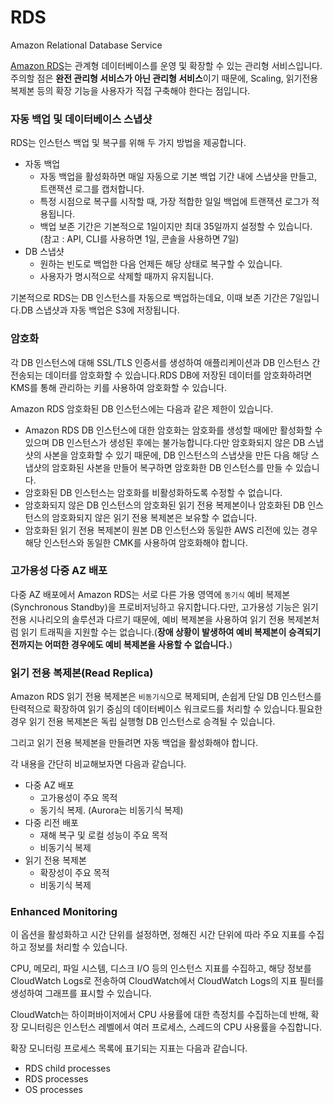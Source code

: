 # RDS

Amazon Relational Database Service

[Amazon RDS](https://docs.aws.amazon.com/ko_kr/AmazonRDS/latest/UserGuide/Welcome.html)는 관계형 데이터베이스를 운영 및 확장할 수 있는 관리형 서비스입니다.주의할 점은 **완전 관리형 서비스가 아닌 관리형 서비스**이기 때문에, Scaling, 읽기전용 복제본 등의 확장 기능을 사용자가 직접 구축해야 한다는 점입니다.

### 자동 백업 및 데이터베이스 스냅샷

RDS는 인스턴스 백업 및 복구를 위해 두 가지 방법을 제공합니다.

- 자동 백업
    - 자동 백업을 활성화하면 매일 자동으로 기본 백업 기간 내에 스냅샷을 만들고, 트랜잭션 로그를 캡처합니다.
    - 특정 시점으로 복구를 시작할 때, 가장 적합한 일일 백업에 트랜잭션 로그가 적용됩니다.
    - 백업 보존 기간은 기본적으로 1일이지만 최대 35일까지 설정할 수 있습니다. (참고 : API, CLI를 사용하면 1일, 콘솔을 사용하면 7일)
- DB 스냅샷
    - 원하는 빈도로 백업한 다음 언제든 해당 상태로 복구할 수 있습니다.
    - 사용자가 명시적으로 삭제할 때까지 유지됩니다.

기본적으로 RDS는 DB 인스턴스를 자동으로 백업하는데요, 이때 보존 기간은 7일입니다.DB 스냅샷과 자동 백업은 S3에 저장됩니다.

### 암호화

각 DB 인스턴스에 대해 SSL/TLS 인증서를 생성하여 애플리케이션과 DB 인스턴스 간 전송되는 데이터를 암호화할 수 있습니다.RDS DB에 저장된 데이터를 암호화하려면 KMS를 통해 관리하는 키를 사용하여 암호화할 수 있습니다.

Amazon RDS 암호화된 DB 인스턴스에는 다음과 같은 제한이 있습니다.

- Amazon RDS DB 인스턴스에 대한 암호화는 암호화를 생성할 때에만 활성화할 수 있으며 DB 인스턴스가 생성된 후에는 불가능합니다.다만 암호화되지 않은 DB 스냅샷의 사본을 암호화할 수 있기 때문에, DB 인스턴스의 스냅샷을 만든 다음 해당 스냅샷의 암호화된 사본을 만들어 복구하면 암호화한 DB 인스턴스를 만들 수 있습니다.
- 암호화된 DB 인스턴스는 암호화를 비활성화하도록 수정할 수 없습니다.
- 암호화되지 않은 DB 인스턴스의 암호화된 읽기 전용 복제본이나 암호화된 DB 인스턴스의 암호화되지 않은 읽기 전용 복제본은 보유할 수 없습니다.
- 암호화된 읽기 전용 복제본이 원본 DB 인스턴스와 동일한 AWS 리전에 있는 경우 해당 인스턴스와 동일한 CMK를 사용하여 암호화해야 합니다.

### 고가용성 다중 AZ 배포

다중 AZ 배포에서 Amazon RDS는 서로 다른 가용 영역에 `동기식` 예비 복제본(Synchronous Standby)을 프로비저닝하고 유지합니다.다만, 고가용성 기능은 읽기 전용 시나리오의 솔루션과 다르기 때문에, 예비 복제본을 사용하여 읽기 전용 복제본처럼 읽기 트래픽을 지원할 수는 없습니다.(**장애 상황이 발생하여 예비 복제본이 승격되기 전까지는 어떠한 경우에도 예비 복제본을 사용할 수 없습니다.**)

### 읽기 전용 복제본(Read Replica)

Amazon RDS 읽기 전용 복제본은 `비동기식`으로 복제되며, 손쉽게 단일 DB 인스턴스를 탄력적으로 확장하여 읽기 중심의 데이터베이스 워크로드를 처리할 수 있습니다.필요한 경우 읽기 전용 복제본은 독립 실행형 DB 인스턴스로 승격될 수 있습니다.

그리고 읽기 전용 복제본을 만들려면 자동 백업을 활성화해야 합니다.

각 내용을 간단히 비교해보자면 다음과 같습니다.

- 다중 AZ 배포
    - 고가용성이 주요 목적
    - 동기식 복제. (Aurora는 비동기식 복제)
- 다중 리전 배포
    - 재해 복구 및 로컬 성능이 주요 목적
    - 비동기식 복제
- 읽기 전용 복제본
    - 확장성이 주요 목적
    - 비동기식 복제

### Enhanced Monitoring

이 옵션을 활성화하고 시간 단위를 설정하면, 정해진 시간 단위에 따라 주요 지표를 수집하고 정보를 처리할 수 있습니다.

CPU, 메모리, 파일 시스템, 디스크 I/O 등의 인스턴스 지표를 수집하고, 해당 정보를 CloudWatch Logs로 전송하여 CloudWatch에서 CloudWatch Logs의 지표 필터를 생성하여 그래프를 표시할 수 있습니다.

CloudWatch는 하이퍼바이저에서 CPU 사용률에 대한 측정치를 수집하는데 반해, 확장 모니터링은 인스턴스 레벨에서 여러 프로세스, 스레드의 CPU 사용률을 수집합니다.

확장 모니터링 프로세스 목록에 표기되는 지표는 다음과 같습니다.

- RDS child processes
- RDS processes
- OS processes